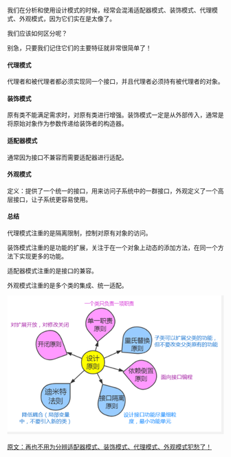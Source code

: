 我们在分析和使用设计模式的时候，经常会混淆适配器模式、装饰模式、代理模式、外观模式，因为它们实在是太像了。

我们应该如何区分呢？

别急，只要我们记住它们的主要特征就非常很简单了！

#### 代理模式

代理者和被代理者都必须实现同一个接口，并且代理者必须持有被代理者的对象。

#### 装饰模式

原有类不能满足需求时，对原有类进行增强。装饰模式一定是从外部传入，通常是将原始对象作为参数传递给装饰者的构造器。

#### 适配器模式

通常因为接口不兼容而需要适配器进行适配。

#### 外观模式

定义：提供了一个统一的接口，用来访问子系统中的一群接口，外观定义了一个高层接口，让子系统更容易使用。

#### 总结

代理模式注重的是隔离限制，控制对原有对象的访问。

装饰模式注重的是功能的扩展，关注于在一个对象上动态的添加方法，在同一个方法下实现更多的功能。

适配器模式注重的是接口的兼容。

外观模式注重的是多个类的集成、统一适配。

![image-20220627172811097](../images/设计模式6大原则.png)

[原文：再也不用为分辨适配器模式、装饰模式、代理模式、外观模式犯愁了！](https://blog.csdn.net/u011578734/article/details/113745223)